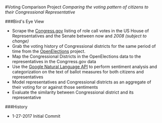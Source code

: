 #Voting Comparison Project
_Comparing the voting pattern of citizens to their Congressional Representative_

###Bird's Eye View
- Scrape the [Congress.gov](https://www.congress.gov/roll-call-votes) listing of role call votes in the US House of Representatives
and the Senate between now and *2008 (subject to change)*
- Grab the voting history of Congressional districts for the same period of time from the
[OpenElections](openelections.net) project.
- Map the Congressional Districts in the OpenElections data to the representatives in the
Congrress.gov data
- Use the [Google Natural Language API](https://cloud.google.com/natural-language/) to perform
sentiment analysis and categorization on the text of ballot measures for both citizens
and representatives
- Model representatives and Congressional districts as an aggregate of their voting for
or against those sentiments
- Evaluate the similarity between Congressional district and its representative


###History
- 1-27-2017 Initial Commit